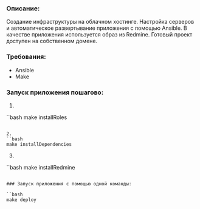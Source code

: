 ### Описание:

Создание инфраструктуры на облачном хостинге. 
Настройка серверов и автоматическое развертывание приложения с помощью Ansible.
В качестве приложения используется образ из Redmine.
Готовый проект доступен на собственном домене.

### Требования:

- Ansible
- Make

### Запуск приложения пошагово:

1. 
``bash
make installRoles
```

2. 
``bash
make installDependencies
```

3.
``bash
make installRedmine
```

### Запуск приложения с помощью одной команды:

``bash
make deploy
```